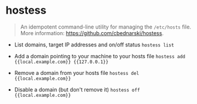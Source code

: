 # hostess
> An idempotent command-line utility for managing the `/etc/hosts` file.
> More information: <https://github.com/cbednarski/hostess>.

- List domains, target IP addresses and on/off status
`hostess list`

- Add a domain pointing to your machine to your hosts file
`hostess add {{local.example.com}} {{127.0.0.1}}`

- Remove a domain from your hosts file
`hostess del {{local.example.com}}`

- Disable a domain (but don't remove it)
`hostess off {{local.example.com}}`
